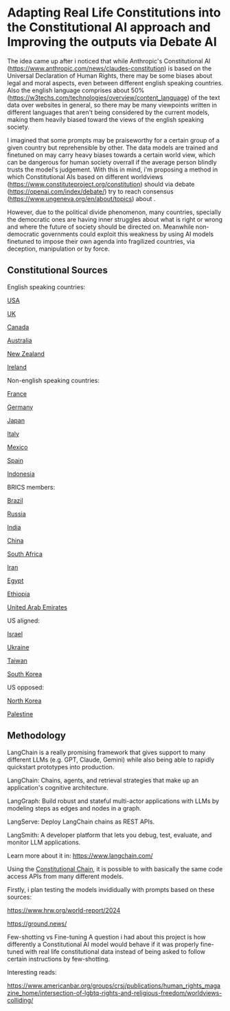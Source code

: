 # Adapting Real Life Constitutions into the Constitutional AI approach and Improving the outputs via Debate AI

The idea came up after i noticed that while Anthropic's Constitutional AI (https://www.anthropic.com/news/claudes-constitution) is based on the Universal Declaration of Human Rights, there may be some biases about legal and moral aspects, even between different english speaking countries. Also the english language comprises about 50% (https://w3techs.com/technologies/overview/content_language) of the text data over websites in general, so there may be many viewpoints written in different languages that aren't being considered by the current models, making them heavily biased toward the views of the english speaking society.

I imagined that some prompts may be praiseworthy for a certain group of a given country but reprehensible by other. The data models are trained and finetuned on may carry heavy biases towards a certain world view, which can be dangerous for
human society overrall if the average person blindly trusts the model's judgement.
With this in mind, i'm proposing a method in which Constitutional AIs based on different worldviews (https://www.constituteproject.org/constitution) should via debate (https://openai.com/index/debate/) try to reach consensus (https://www.ungeneva.org/en/about/topics) about .

However, due to the political divide phenomenon, many countries, specially the democratic ones are having inner struggles about what is right or wrong and where the future of society should be directed on.
Meanwhile non-democratic governments could exploit this weakness by using AI models finetuned to impose their own agenda into fragilized countries, via deception, manipulation or by force.

## Constitutional Sources
  English speaking countries:
  
  [USA](https://www.constituteproject.org/constitution/United_States_of_America_1992)
  
  [UK](https://www.constituteproject.org/constitution/United_Kingdom_2013)
  
  [Canada](https://www.constituteproject.org/constitution/Canada_2011)
  
  [Australia](https://www.constituteproject.org/constitution/Australia_1985)
  
  [New Zealand](https://www.constituteproject.org/constitution/New_Zealand_2014)
  
  [Ireland](https://www.constituteproject.org/constitution/Ireland_2019)

  Non-english speaking countries:
  
  [France](https://www.constituteproject.org/constitution/France_2008)
  
  [Germany](https://www.constituteproject.org/constitution/German_Federal_Republic_2014)
  
  [Japan](https://www.constituteproject.org/constitution/Japan_1946)
  
  [Italy](https://www.constituteproject.org/constitution/Italy_2020)
  
  [Mexico](https://www.constituteproject.org/constitution/Mexico_2015)
  
  [Spain](https://www.constituteproject.org/constitution/Spain_2011)
  
  [Indonesia](https://www.constituteproject.org/constitution/Indonesia_2002)
  
  
BRICS members:

  [Brazil](https://www.constituteproject.org/constitution/Brazil_2017)
  
  [Russia](https://www.constituteproject.org/constitution/Russia_2014)
  
  [India](https://www.constituteproject.org/constitution/India_2016)
  
  [China](https://www.constituteproject.org/constitution/China_2018)
  
  [South Africa](https://www.constituteproject.org/constitution/South_Africa_2012)
  
  [Iran](https://www.constituteproject.org/constitution/Iran_1989)
  
  [Egypt](https://www.constituteproject.org/constitution/Egypt_2019)
  
  [Ethiopia](https://www.constituteproject.org/constitution/Ethiopia_1994)
  
  [United Arab Emirates](https://www.constituteproject.org/constitution/United_Arab_Emirates_2009)


US aligned:

[Israel](https://www.constituteproject.org/constitution/Israel_2013)

[Ukraine](https://www.constituteproject.org/constitution/Ukraine_2019)

[Taiwan](https://www.constituteproject.org/constitution/Taiwan_2005)

[South Korea](https://www.constituteproject.org/constitution/Republic_of_Korea_1987)

US opposed:

[North Korea](https://www.constituteproject.org/constitution/Peoples_Republic_of_Korea_2016)

[Palestine](https://www.constituteproject.org/constitution/Palestine_2005)



## Methodology
LangChain is a really promising framework that gives support to many different LLMs (e.g. GPT, Claude, Gemini) while also being able to rapidly quickstart prototypes into production.

LangChain: Chains, agents, and retrieval strategies that make up an application's cognitive architecture.

LangGraph: Build robust and stateful multi-actor applications with LLMs by modeling steps as edges and nodes in a graph.

LangServe: Deploy LangChain chains as REST APIs.

LangSmith: A developer platform that lets you debug, test, evaluate, and monitor LLM applications.


Learn more about it in: https://www.langchain.com/

Using the [Constitutional Chain](https://python.langchain.com/v0.1/docs/guides/productionization/safety/constitutional_chain/), it is possible to with basically the same code access APIs from many different models.

Firstly, i plan testing the models invididually with prompts based on these sources:

https://www.hrw.org/world-report/2024

https://ground.news/

Few-shotting vs Fine-tuning
A question i had about this project is how differently a Constitutional AI model would behave if it was properly fine-tuned with real life constitutional data instead of being asked to follow certain instructions by few-shotting.

Interesting reads:

https://www.americanbar.org/groups/crsj/publications/human_rights_magazine_home/intersection-of-lgbtq-rights-and-religious-freedom/worldviews-colliding/
